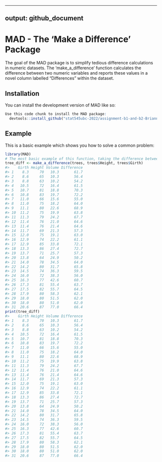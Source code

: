 ------------------------------------------------------------------------

## output: github_document

<!-- README.md is generated from README.Rmd. Please edit that file -->

# MAD - The ‘Make a Difference’ Package

<!-- badges: start -->
<!-- badges: end -->

The goal of the MAD package is to simplify tedious difference
calculations in numeric datasets. The ‘make_a\_difference’ function
calculates the difference between two numeric variables and reports
these values in a novel column labelled “Differences” within the
dataset.

## Installation

You can install the development version of MAD like so:

``` r
Use this code chunk to install the MAD package:
  devtools::install_github("stat545ubc-2022/assignment-b1-and-b2-BriannaBris")
```

## Example

This is a basic example which shows you how to solve a common problem:

``` r
library(MAD)
# The most basic example of this function, taking the difference between tree Height and Girth values.
tree_diff <- make_a_difference(trees, trees$Height, trees$Girth)
#>    Girth Height Volume Difference
#> 1    8.3     70   10.3       61.7
#> 2    8.6     65   10.3       56.4
#> 3    8.8     63   10.2       54.2
#> 4   10.5     72   16.4       61.5
#> 5   10.7     81   18.8       70.3
#> 6   10.8     83   19.7       72.2
#> 7   11.0     66   15.6       55.0
#> 8   11.0     75   18.2       64.0
#> 9   11.1     80   22.6       68.9
#> 10  11.2     75   19.9       63.8
#> 11  11.3     79   24.2       67.7
#> 12  11.4     76   21.0       64.6
#> 13  11.4     76   21.4       64.6
#> 14  11.7     69   21.3       57.3
#> 15  12.0     75   19.1       63.0
#> 16  12.9     74   22.2       61.1
#> 17  12.9     85   33.8       72.1
#> 18  13.3     86   27.4       72.7
#> 19  13.7     71   25.7       57.3
#> 20  13.8     64   24.9       50.2
#> 21  14.0     78   34.5       64.0
#> 22  14.2     80   31.7       65.8
#> 23  14.5     74   36.3       59.5
#> 24  16.0     72   38.3       56.0
#> 25  16.3     77   42.6       60.7
#> 26  17.3     81   55.4       63.7
#> 27  17.5     82   55.7       64.5
#> 28  17.9     80   58.3       62.1
#> 29  18.0     80   51.5       62.0
#> 30  18.0     80   51.0       62.0
#> 31  20.6     87   77.0       66.4
print(tree_diff)
#>    Girth Height Volume Difference
#> 1    8.3     70   10.3       61.7
#> 2    8.6     65   10.3       56.4
#> 3    8.8     63   10.2       54.2
#> 4   10.5     72   16.4       61.5
#> 5   10.7     81   18.8       70.3
#> 6   10.8     83   19.7       72.2
#> 7   11.0     66   15.6       55.0
#> 8   11.0     75   18.2       64.0
#> 9   11.1     80   22.6       68.9
#> 10  11.2     75   19.9       63.8
#> 11  11.3     79   24.2       67.7
#> 12  11.4     76   21.0       64.6
#> 13  11.4     76   21.4       64.6
#> 14  11.7     69   21.3       57.3
#> 15  12.0     75   19.1       63.0
#> 16  12.9     74   22.2       61.1
#> 17  12.9     85   33.8       72.1
#> 18  13.3     86   27.4       72.7
#> 19  13.7     71   25.7       57.3
#> 20  13.8     64   24.9       50.2
#> 21  14.0     78   34.5       64.0
#> 22  14.2     80   31.7       65.8
#> 23  14.5     74   36.3       59.5
#> 24  16.0     72   38.3       56.0
#> 25  16.3     77   42.6       60.7
#> 26  17.3     81   55.4       63.7
#> 27  17.5     82   55.7       64.5
#> 28  17.9     80   58.3       62.1
#> 29  18.0     80   51.5       62.0
#> 30  18.0     80   51.0       62.0
#> 31  20.6     87   77.0       66.4
```
